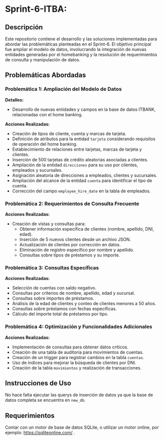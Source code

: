 # Sprint-6-ITBA:

## Descripción
Este repositorio contiene el desarrollo y las soluciones implementadas para abordar las problemáticas planteadas en el Sprint-6. El objetivo principal fue ampliar el modelo de datos, involucrando la integración de nuevas entidades generadas por el homebanking y la resolución de requerimientos de consulta y manipulación de datos.

## Problemáticas Abordadas

### Problemática 1: Ampliación del Modelo de Datos
**Detalles:**
- Desarrollo de nuevas entidades y campos en la base de datos ITBANK, relacionadas con el home banking.
  
**Acciones Realizadas:**
- Creación de tipos de cliente, cuenta y marcas de tarjeta.
- Definición de atributos para la entidad ```tarjeta``` considerando requisitos de operación del home banking.
- Establecimiento de relaciones entre tarjetas, marcas de tarjeta y clientes.
- Inserción de 500 tarjetas de crédito aleatorias asociadas a clientes.
- Ampliación de la entidad ```direcciones``` para su uso por clientes, empleados y sucursales.
- Asignación aleatoria de direcciones a empleados, clientes y sucursales.
- Ampliación del alcance de la entidad ```cuenta``` para identificar el tipo de cuenta.
- Corrección del campo ```employee_hire_date``` en la tabla de empleados.

### Problemática 2: Requerimientos de Consulta Frecuente
**Acciones Realizadas:**
- Creación de vistas y consultas para:
  - Obtener información específica de clientes (nombre, apellido, DNI, edad).
  - Inserción de 5 nuevos clientes desde un archivo JSON.
  - Actualización de clientes por corrección en datos.
  - Eliminación de registro específico por nombre y apellido.
  - Consultas sobre tipos de préstamos y su importe.

### Problemática 3: Consultas Específicas
**Acciones Realizadas:**
- Selección de cuentas con saldo negativo.
- Consultas por criterios de nombre, apellido, edad y sucursal.
- Consultas sobre importes de préstamos.
- Análisis de la edad de clientes y conteo de clientes menores a 50 años.
- Consultas sobre préstamos con fechas específicas.
- Cálculo del importe total de préstamos por tipo.

### Problemática 4: Optimización y Funcionalidades Adicionales
**Acciones Realizadas:**
- Implementación de consultas para obtener datos críticos.
- Creación de una tabla de auditoría para movimientos de cuentas.
- Creación de un trigger para registrar cambios en la tabla ```cuentas```.
- Uso de índices para mejorar la búsqueda de clientes por DNI.
- Creación de la tabla ```movimientos``` y realización de transacciones.

## Instrucciones de Uso
No hace falta ejecutar las querys de inserción de datos ya que la base de datos completa se encuentra en ```new_db```.

## Requerimientos
Contar con un motor de base de datos SQLite, o utilizar un motor online, por ejemplo: https://sqliteonline.com/ .

